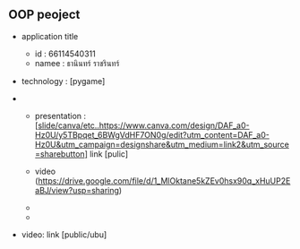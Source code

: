 ## OOP peoject 

 - application title
    * id : 66114540311
    * namee : ธานินทร์ ราชรินทร์ 

- technology : [pygame]

- * presentation : [[slide/canva/etc..](https://www.canva.com/design/DAF_a0-Hz0U/y5TBpqet_6BWgVdHF7ON0g/edit?utm_content=DAF_a0-Hz0U&utm_campaign=designshare&utm_medium=link2&utm_source=sharebutton)https://www.canva.com/design/DAF_a0-Hz0U/y5TBpqet_6BWgVdHF7ON0g/edit?utm_content=DAF_a0-Hz0U&utm_campaign=designshare&utm_medium=link2&utm_source=sharebutton] link [pulic]
  * video (https://drive.google.com/file/d/1_MlOktane5kZEv0hsx90q_xHuUP2EaBJ/view?usp=sharing)
  * 
 
  * 
* video: link [public/ubu]
